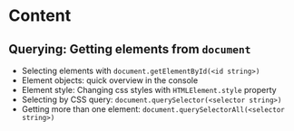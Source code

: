 # Content

## Querying: Getting elements from `document`

-   Selecting elements with `document.getElementById(<id string>)`
-   Element objects: quick overview in the console
-   Element style: Changing css styles with `HTMLElement.style` property
-   Selecting by CSS query: `document.querySelector(<selector string>)`
-   Getting more than one element: `document.querySelectorAll(<selector string>)`
